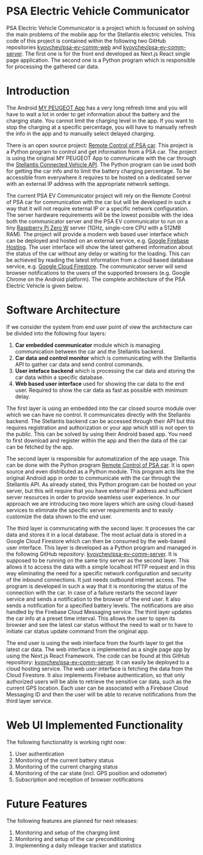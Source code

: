 # PSA Electric Vehicle Communicator

PSA Electric Vehicle Communicator is a project which is focused on solving the main problems of the mobile app for the Stellantis electric vehicles. This code of this project is contained within the following two GitHub repositories [kyovchev/psa-ev-comm-web](https://github.com/kyovchev/psa-ev-comm-web) and [kyovchev/psa-ev-comm-server](https://github.com/kyovchev/psa-ev-comm-server). The first one is for the front end developed as Next.js React single page application. The second one is a Python program which is responsible for processing the gathered car data.

# Introduction

The Android [MY PEUGEOT App](https://play.google.com/store/apps/details?id=com.psa.mym.mypeugeot) has a very long refresh time and you will have to wait a lot in order to get information about the battery and the charging state. You cannot limit the charging level in the app. If you want to stop the charging at a specific percentage, you will have to manually refresh the info in the app and to manually select delayed charging.

There is an open source project: [Remote Control of PSA car](https://github.com/flobz/psa_car_controller). This project is a Python program to control and get information from a PSA car. The project is using the original MY PEUGEOT App to communicate with the car through the [Stellantis Connected Vehicle API](https://developer.groupe-psa.io/). The Python program can be used both for getting the car info and to limit the battery charging percentage. To be accessible from everywhere it requires to be hosted on a dedicated server with an external IP address with the appropriate network settings.

The current PSA EV Communicator project will rely on the Remote Control of PSA car for communication with the car but will be developed in such a way that it will not require external IP or a specific network configuration. The server hardware requirements will be the lowest possible with the idea both the communicator server and the PSA EV communicator to run on a tiny [Raspberry Pi Zero W](https://www.raspberrypi.com/products/raspberry-pi-zero-w/) server (1GHz, single-core CPU with a 512MB RAM). The project will provide a modern web based user interface which can be deployed and hosted on an external service, e.g. [Google Firebase Hosting](https://firebase.google.com/docs/hosting). The user interface will show the latest gathered information about the status of the car without any delay or waiting for the loading. This can be achieved by reading the latest information from a cloud based database service, e.g. [Google Cloud Firestore](https://firebase.google.com/docs/firestore). The communicator server will send browser notifications to the users of the supported browsers (e.g. Google Chrome on the Android platform). The complete architecture of the PSA Electric Vehicle is given below.

# Software Architecture

If we consider the system from end user point of view the architecture can be divided into the following four layers:

1. **Car embedded communicator** module which is managing communication between the car and the Stellantis backend.
2. **Car data and control monitor** which is communicating with the Stellantis API to gather car data and send control commands.
3. **User inteface backend** which is processing the car data and storing the car data within a specific database.
4. **Web based user interface** used for showing the car data to the end user. Required to show the car data as fast as possible with minimum delay.

The first layer is using an embedded into the car closed source module over which we can have no control. It communicates directly with the Stellantis backend. The Stellantis backend can be accessed through their API but this requires registration and authorization or your app which still is not open to the public. This can be solved by using their Android based app. You need to first download and register within the app and then the data of the car can be fetched by the app.

The second layer is responsible for automatization of the app usage. This can be done with the Python program [Remote Control of PSA car](https://github.com/flobz/psa_car_controller). It is open source and even distributed as a Python module. This program acts like the original Android app in order to communicate with the car through the Stellantis API. As already stated, this Python program can be hosted on your server, but this will require that you have external IP address and sufficient server resources in order to provide seamless user experience. In our approach we are introducing two more layers which are using cloud-based services to eliminate the specific server requirements and to easily customize the data shown to the end user.

The third layer is communicating with the second layer. It processes the car data and stores it in a local database. The most actual data is stored in a Google Cloud Firestore which can then be consumed by the web-based user interface. This layer is developed as a Python program and managed in the following GitHub repository: [kyovchev/psa-ev-comm-server](https://github.com/kyovchev/psa-ev-comm-server). It is supposed to be running on the same tiny server as the second layer. This allows it to access the data with a simple localhost HTTP request and in this way eliminating the need for a specific network configuration and security of the inbound connections. It just needs outbound internet access. The program is developed in such a way that it is monitoring the status of the connection with the car. In case of a failure restarts the second layer service and sends a notification to the browser of the end user. It also sends a notification for a specified battery levels. The notifications are also handled by the Firebase Cloud Messaging service. The third layer updates the car info at a preset time interval. This allows the user to open its browser and see the latest car status without the need to wait or to have to initiate car status update command from the original app.

The end user is using the web interface from the fourth layer to get the latest car data. The web interface is implemented as a single page app by using the Next.js React Framework. The code can be found at this GitHub repository: [kyovchev/psa-ev-comm-server](https://github.com/kyovchev/psa-ev-comm-server). It can easily be deployed to a cloud hosting service. The web user interface is fetching the data from the Cloud Firestore. It also implements Firebase authentication, so that only authorized users will be able to retrieve the sensitive car data, such as the current GPS location. Each user can be associated with a Firebase Cloud Messaging ID and then the user will be able to receive notifications from the third layer service.

# Web UI Implemented Functionality

The following functionality is working right now:

1. User authentication
2. Monitoring of the current battery status
3. Monitoring of the current charging status
4. Monitoring of the car state (incl. GPS position and odometer)
5. Subscription and reception of browser notifications

# Future Features

The following features are planned for next releases:

1. Monitoring and setup of the charging limit
2. Monitoring and setup of the car preconditioning
3. Implementing a daily mileage tracker and statistics

